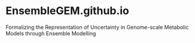 # EnsembleGEM.github.io
Formalizing the Representation of Uncertainty in Genome-scale Metabolic Models through Ensemble Modelling
